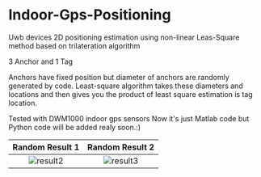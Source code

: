 # Indoor-Gps-Positioning
Uwb devices 2D positioning estimation using non-linear Leas-Square method based on trilateration algorithm

3 Anchor and 1 Tag

Anchors have fixed position but diameter of anchors are randomly generated by code. Least-square algorithm takes these diameters and locations and then gives you  the product of least square estimation is tag location.


Tested with DWM1000 indoor gps sensors
Now it's just Matlab code but Python code will be added realy soon.:)



Random Result 1             |  Random Result 2
:-------------------------:|:-------------------------:
![result2](https://user-images.githubusercontent.com/38186466/174907277-43da1374-f2af-4b1d-9ede-c944a15b9376.jpg)  |  ![result3](https://user-images.githubusercontent.com/38186466/174907281-8aa26109-bf2d-4581-8e33-4176873c6612.jpg)
 
